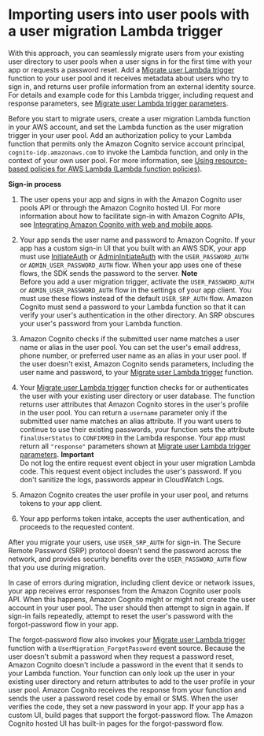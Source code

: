 # Importing users into user pools with a user migration Lambda trigger<a name="cognito-user-pools-import-using-lambda"></a>

With this approach, you can seamlessly migrate users from your existing user directory to user pools when a user signs in for the first time with your app or requests a password reset\. Add a [Migrate user Lambda trigger](user-pool-lambda-migrate-user.md) function to your user pool and it receives metadata about users who try to sign in, and returns user profile information from an external identity source\. For details and example code for this Lambda trigger, including request and response parameters, see [Migrate user Lambda trigger parameters](user-pool-lambda-migrate-user.md#cognito-user-pools-lambda-trigger-syntax-user-migration)\.

Before you start to migrate users, create a user migration Lambda function in your AWS account, and set the Lambda function as the user migration trigger in your user pool\. Add an authorization policy to your Lambda function that permits only the Amazon Cognito service account principal, `cognito-idp.amazonaws.com` to invoke the Lambda function, and only in the context of your own user pool\. For more information, see [Using resource\-based policies for AWS Lambda \(Lambda function policies\)](https://docs.aws.amazon.com/lambda/latest/dg/access-control-resource-based.html)\. 

**Sign\-in process**

1. The user opens your app and signs in with the Amazon Cognito user pools API or through the Amazon Cognito hosted UI\. For more information about how to facilitate sign\-in with Amazon Cognito APIs, see [Integrating Amazon Cognito with web and mobile apps](cognito-integrate-apps.md)\.

1. Your app sends the user name and password to Amazon Cognito\. If your app has a custom sign\-in UI that you built with an AWS SDK, your app must use [InitiateAuth](https://docs.aws.amazon.com/cognito-user-identity-pools/latest/APIReference/API_InitiateAuth.html) or [AdminInitiateAuth](https://docs.aws.amazon.com/cognito-user-identity-pools/latest/APIReference/API_AdminInitiateAuth.html) with the `USER_PASSWORD_AUTH` or `ADMIN_USER_PASSWORD_AUTH` flow\. When your app uses one of these flows, the SDK sends the password to the server\.
**Note**  
Before you add a user migration trigger, activate the `USER_PASSWORD_AUTH` or `ADMIN_USER_PASSWORD_AUTH` flow in the settings of your app client\. You must use these flows instead of the default `USER_SRP_AUTH` flow\. Amazon Cognito must send a password to your Lambda function so that it can verify your user's authentication in the other directory\. An SRP obscures your user's password from your Lambda function\.

1. Amazon Cognito checks if the submitted user name matches a user name or alias in the user pool\. You can set the user's email address, phone number, or preferred user name as an alias in your user pool\. If the user doesn't exist, Amazon Cognito sends parameters, including the user name and password, to your [Migrate user Lambda trigger](user-pool-lambda-migrate-user.md) function\.

1. Your [Migrate user Lambda trigger](user-pool-lambda-migrate-user.md) function checks for or authenticates the user with your existing user directory or user database\. The function returns user attributes that Amazon Cognito stores in the user's profile in the user pool\. You can return a `username` parameter only if the submitted user name matches an alias attribute\. If you want users to continue to use their existing passwords, your function sets the attribute `finalUserStatus` to `CONFIRMED` in the Lambda response\. Your app must return all `"response"` parameters shown at [Migrate user Lambda trigger parameters](user-pool-lambda-migrate-user.md#cognito-user-pools-lambda-trigger-syntax-user-migration)\.
**Important**  
Do not log the entire request event object in your user migration Lambda code\. This request event object includes the user's password\. If you don't sanitize the logs, passwords appear in CloudWatch Logs\.

1. Amazon Cognito creates the user profile in your user pool, and returns tokens to your app client\.

1. Your app performs token intake, accepts the user authentication, and proceeds to the requested content\.

After you migrate your users, use `USER_SRP_AUTH` for sign\-in\. The Secure Remote Password \(SRP\) protocol doesn't send the password across the network, and provides security benefits over the `USER_PASSWORD_AUTH` flow that you use during migration\.

In case of errors during migration, including client device or network issues, your app receives error responses from the Amazon Cognito user pools API\. When this happens, Amazon Cognito might or might not create the user account in your user pool\. The user should then attempt to sign in again\. If sign\-in fails repeatedly, attempt to reset the user's password with the forgot\-password flow in your app\. 

The forgot\-password flow also invokes your [Migrate user Lambda trigger](user-pool-lambda-migrate-user.md) function with a `UserMigration_ForgotPassword` event source\. Because the user doesn't submit a password when they request a password reset, Amazon Cognito doesn't include a password in the event that it sends to your Lambda function\. Your function can only look up the user in your existing user directory and return attributes to add to the user profile in your user pool\. Amazon Cognito receives the response from your function and sends the user a password reset code by email or SMS\. When the user verifies the code, they set a new password in your app\. If your app has a custom UI, build pages that support the forgot\-password flow\. The Amazon Cognito hosted UI has built\-in pages for the forgot\-password flow\.
